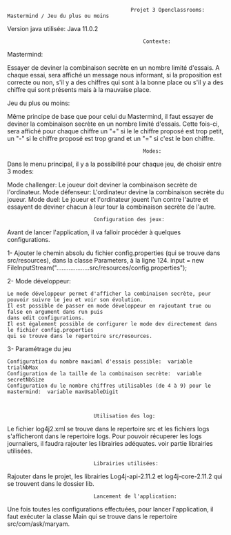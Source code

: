 											Projet 3 Openclassrooms: Mastermind / Jeu du plus ou moins
  
  
 Version java utilisée:
 Java 11.0.2
 
  
												Contexte:
 
 Mastermind:
 
 Essayer de deviner la combinaison secrète en un nombre limité d'essais.
 A chaque essai, sera affiché un message nous informant, si la proposition est correcte ou non, 
 s'il y a des chiffres qui sont à la bonne place ou s'il y a des chiffre qui sont présents mais à la mauvaise place.
  
  
 Jeu du plus ou moins:
  
 Même principe de base que pour celui du Mastermind, il faut essayer de deviner la combinaison secrète 
 en un nombre limité d'essais. Cette fois-ci, sera affiché pour chaque chiffre un "+" si le le chiffre proposé est 
 trop petit, un "-" si le chiffre proposé est trop grand et un "=" si c'est le bon chiffre.
 
 
 
 
												Modes:
												
 
 Dans le menu principal, il y a la possibilité pour chaque jeu, de choisir entre 3 modes:
 
 Mode challenger: Le joueur doit deviner la combinaison secrète de l'ordinateur.
 Mode défenseur: L'ordinateur devine la combinaison secrète du joueur.
 Mode duel: Le joueur et l'ordinateur jouent l'un contre l'autre et essayent de deviner chacun à leur tour
 la combinaison secrète de l'autre.
 
 
 

								Configuration des jeux:
												
												
 Avant de lancer l'application, il va falloir procéder à quelques configurations.
 
 1- Ajouter le chemin absolu du fichier config.properties (qui se trouve dans src/resources), 
    dans la classe Parameters, à la ligne 124. 
    input = new FileInputStream("...................src/resources/config.properties");
 
 2- Mode développeur:
 
	Le mode développeur permet d'afficher la combinaison secrète, pour pouvoir suivre le jeu et voir son évolution. 
	Il est possible de passer en mode développeur en rajoutant true ou false en argument dans run puis 
	dans edit configurations.
	Il est également possible de configurer le mode dev directement dans le fichier config.properties 
	qui se trouve dans le repertoire src/resources.
  
 3- Paramétrage du jeu
 
	Configuration du nombre maxiaml d'essais possible:	variable trialNbMax
	Configuration de la taille de la combinaison secrète:  variable secretNbSize
	Configuration du le nombre chiffres utilisables (de 4 à 9) pour le mastermind:  variable maxUsableDigit
 
 
 
								Utilisation des log:
												
												
 Le fichier log4j2.xml se trouve dans le repertoire src et les fichiers logs s'afficheront dans le repertoire logs.
 Pour pouvoir récuperer les logs journaliers, il faudra rajouter les librairies adéquates.
 voir partie librairies utilisées.
 
 
  
								Librairies utilisées:
												
  
 Rajouter dans le projet, les librairies Log4j-api-2.11.2 et log4j-core-2.11.2 qui se trouvent dans le dossier lib.
  
  
  
								Lancement de l'application:
												
						
 Une fois toutes les configurations effectuées, pour lancer l'application, il faut exécuter la classe Main 
 qui se trouve dans le repertoire src/com/ask/maryam.